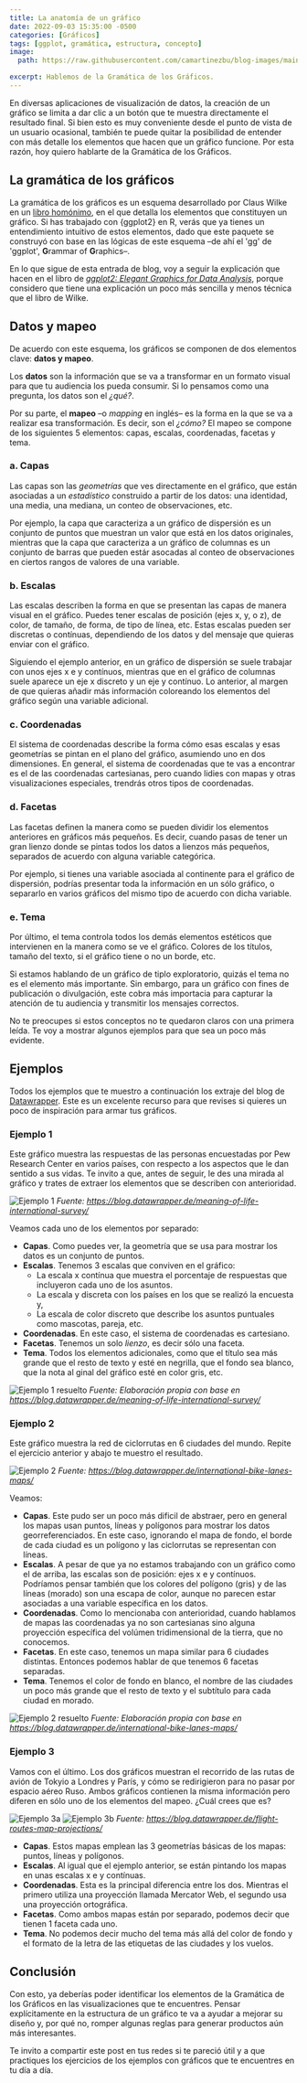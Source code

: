 ```yaml
---
title: La anatomía de un gráfico
date: 2022-09-03 15:35:00 -0500
categories: [Gráficos]
tags: [ggplot, gramática, estructura, concepto]
image: 
  path: https://raw.githubusercontent.com/camartinezbu/blog-images/main/posts/2022-09-03-la-anatomia-de-un-grafico/hero.png

excerpt: Hablemos de la Gramática de los Gráficos.
---
```


En diversas aplicaciones de visualización de datos, la creación de un gráfico se limita a dar clic a un botón que te muestra directamente el resultado final. Si bien esto es muy conveniente desde el punto de vista de un usuario ocasional, también te puede quitar la posibilidad de entender con más detalle los elementos que hacen que un gráfico funcione. Por esta razón, hoy quiero hablarte de la Gramática de los Gráficos.

## La gramática de los gráficos

La gramática de los gráficos es un esquema desarrollado por Claus Wilke en un [libro homónimo](https://www.amazon.com/Grammar-Graphics-Statistics-Computing/dp/0387245448), en el que detalla los elementos que constituyen un gráfico. Si has trabajado con {ggplot2} en R, verás que ya tienes un entendimiento intuitivo de estos elementos, dado que este paquete se construyó con base en las lógicas de este esquema –de ahí el 'gg' de 'ggplot', **G**rammar of **G**raphics–.

En lo que sigue de esta entrada de blog, voy a seguir la explicación que hacen en el libro de *[ggplot2: Elegant Graphics for Data Analysis](https://ggplot2-book.org/introduction.html)*, porque considero que tiene una explicación un poco más sencilla y menos técnica que el libro de Wilke.

## Datos y mapeo

De acuerdo con este esquema, los gráficos se componen de dos elementos clave: **datos y mapeo**. 

Los **datos** son la información que se va a transformar en un formato visual para que tu audiencia los pueda consumir. Si lo pensamos como una pregunta, los datos son el *¿qué?*.

Por su parte, el **mapeo** –o *mapping* en inglés– es la forma en la que se va a realizar esa transformación. Es decir, son el *¿cómo?* El mapeo se compone de los siguientes 5 elementos: capas, escalas, coordenadas, facetas y tema.

### a. Capas

Las capas son las *geometrías* que ves directamente en el gráfico, que están asociadas a un *estadístico* construido a partir de los datos: una identidad, una media, una mediana, un conteo de observaciones, etc.

Por ejemplo, la capa que caracteriza a un gráfico de dispersión es un conjunto de puntos que muestran un valor que está en los datos originales, mientras que la capa que caracteriza a un gráfico de columnas es un conjunto de barras que pueden estár asocadas al conteo de observaciones en ciertos rangos de valores de una variable.

### b. Escalas

Las escalas describen la forma en que se presentan las capas de manera visual en el gráfico. Puedes tener escalas de posición (ejes x, y, o z), de color, de tamaño, de forma, de tipo de línea, etc. Estas escalas pueden ser discretas o contínuas, dependiendo de los datos y del mensaje que quieras enviar con el gráfico.

Siguiendo el ejemplo anterior, en un gráfico de dispersión se suele trabajar con unos ejes x e y contínuos, mientras que en el gráfico de columnas suele aparece un eje x discreto y un eje y contínuo. Lo anterior, al margen de que quieras añadir más información coloreando los elementos del gráfico según una variable adicional.

### c. Coordenadas

El sistema de coordenadas describe la forma cómo esas escalas y esas geometrías se pintan en el plano del gráfico, asumiendo uno en dos dimensiones. En general, el sistema de coordenadas que te vas a encontrar es el de las coordenadas cartesianas, pero cuando lidies con mapas y otras visualizaciones especiales, trendrás otros tipos de coordenadas.

### d. Facetas

Las facetas definen la manera como se pueden dividir los elementos anteriores en gráficos más pequeños. Es decir, cuando pasas de tener un gran lienzo donde se pintas todos los datos a lienzos más pequeños, separados de acuerdo con alguna variable categórica.

Por ejemplo, si tienes una variable asociada al continente para el gráfico de dispersión, podrías presentar toda la información en un sólo gráfico, o separarlo en varios gráficos del mismo tipo de acuerdo con dicha variable.

### e. Tema

Por último, el tema controla todos los demás elementos estéticos que intervienen en la manera como se ve el gráfico. Colores de los títulos, tamaño del texto, si el gráfico tiene o no un borde, etc.

Si estamos hablando de un gráfico de tiplo exploratorio, quizás el tema no es el elemento más importante. Sin embargo, para un gráfico con fines de publicación o divulgación, este cobra más importacia para capturar la atención de tu audiencia y transmitir los mensajes correctos.

No te preocupes si estos conceptos no te quedaron claros con una primera leída. Te voy a mostrar algunos ejemplos para que sea un poco más evidente.

## Ejemplos

Todos los ejemplos que te muestro a continuación los extraje del blog de [Datawrapper](https://www.datawrapper.de). Este es un excelente recurso para que revises si quieres un poco de inspiración para armar tus gráficos.

### Ejemplo 1

Este gráfico muestra las respuestas de las personas encuestadas por Pew Research Center en varios países, con respecto a los aspectos que le dan sentido a sus vidas. Te invito a que, antes de seguir, le des una mirada al gráfico y trates de extraer los elementos que se describen con anterioridad.

![Ejemplo 1](/posts/2022-09-03-la-anatomia-de-un-grafico/Ejemplo_1.png)
*Fuente: https://blog.datawrapper.de/meaning-of-life-international-survey/*

Veamos cada uno de los elementos por separado:

* **Capas**. Como puedes ver, la geometría que se usa para mostrar los datos es un conjunto de puntos.
* **Escalas**. Tenemos 3 escalas que conviven en el gráfico:
  * La escala x contínua que muestra el porcentaje de respuestas que incluyeron cada uno de los asuntos.
  * La escala y discreta con los países en los que se realizó la encuesta y,
  * La escala de color discreto que describe los asuntos puntuales como mascotas, pareja, etc.
* **Coordenadas**. En este caso, el sistema de coordenadas es cartesiano.
* **Facetas**. Tenemos un solo *lienzo*, es decir sólo una faceta.
* **Tema**. Todos los elementos adicionales, como que el título sea más grande que el resto de texto y esté en negrilla, que el fondo sea blanco, que la nota al ginal del gráfico esté en color gris, etc.

![Ejemplo 1 resuelto](/posts/2022-09-03-la-anatomia-de-un-grafico/Ejemplo_1_resuelto.png)
*Fuente: Elaboración propia con base en https://blog.datawrapper.de/meaning-of-life-international-survey/*


### Ejemplo 2

Este gráfico muestra la red de ciclorrutas en 6 ciudades del mundo. Repite el ejercicio anterior y abajo te muestro el resultado.

![Ejemplo 2](/posts/2022-09-03-la-anatomia-de-un-grafico/Ejemplo_2.png)
*Fuente: https://blog.datawrapper.de/international-bike-lanes-maps/*

Veamos:

* **Capas**. Este pudo ser un poco más dificil de abstraer, pero en general los mapas usan puntos, líneas y polígonos para mostrar los datos georreferenciados. En este caso, ignorando el mapa de fondo, el borde de cada ciudad es un polígono y las ciclorrutas se representan con líneas.
* **Escalas**. A pesar de que ya no estamos trabajando con un gráfico como el de arriba, las escalas son de posición: ejes x e y contínuos. Podríamos pensar también que los colores del polígono (gris) y de las líneas (morado) son una escapa de color, aunque no parecen estar asociadas a una variable específica en los datos.
* **Coordenadas**. Como lo mencionaba con anterioridad, cuando hablamos de mapas las coordenadas ya no son cartesianas sino alguna proyección específica del volúmen tridimensional de la tierra, que no conocemos.
* **Facetas**. En este caso, tenemos un mapa similar para 6 ciudades distintas. Entonces podemos hablar de que tenemos 6 facetas separadas.
* **Tema**. Tenemos el color de fondo en blanco, el nombre de las ciudades un poco más grande que el resto de texto y el subtítulo para cada ciudad en morado.
  
![Ejemplo 2 resuelto](/posts/2022-09-03-la-anatomia-de-un-grafico/Ejemplo_2_resuelto.png)
*Fuente: Elaboración propia con base en https://blog.datawrapper.de/international-bike-lanes-maps/*

### Ejemplo 3

Vamos con el último. Los dos gráficos muestran el recorrido de las rutas de avión de Tokyio a Londres y París, y cómo se redirigieron para no pasar por espacio aéreo Ruso. Ambos gráficos contienen la misma información pero diferen en sólo uno de los elementos del mapeo. ¿Cuál crees que es?

![Ejemplo 3a](/posts/2022-09-03-la-anatomia-de-un-grafico/Ejemplo_3a.png)
![Ejemplo 3b](/posts/2022-09-03-la-anatomia-de-un-grafico/Ejemplo_3b.png)
*Fuente: https://blog.datawrapper.de/flight-routes-map-projections/*

* **Capas**. Estos mapas emplean las 3 geometrías básicas de los mapas: puntos, líneas y polígonos.
* **Escalas**. Al igual que el ejemplo anterior, se están pintando los mapas en unas escalas x e y contínuas.
* **Coordenadas**. Esta es la principal diferencia entre los dos. Mientras el primero utiliza una proyección llamada Mercator Web, el segundo usa una proyección ortográfica.
* **Facetas**. Como ambos mapas están por separado, podemos decir que tienen 1 faceta cada uno.
* **Tema**. No podemos decir mucho del tema más allá del color de fondo y el formato de la letra de las etiquetas de las ciudades y los vuelos.

## Conclusión

Con esto, ya deberías poder identificar los elementos de la Gramática de los Gráficos en las visualizaciones que te encuentres. Pensar explícitamente en la estructura de un gráfico te va a ayudar a mejorar su diseño y, por qué no, romper algunas reglas para generar productos aún más interesantes.

Te invito a compartir este post en tus redes si te pareció útil y a que practiques los ejercicios de los ejemplos con gráficos que te encuentres en tu día a día.

